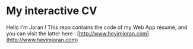 # My interactive CV

Hello I'm Joran ! This repo contains the code of my Web App résumé, and you can visit the latter here : [http://www.heyimjoran.com](http://www.heyimjoran.com)